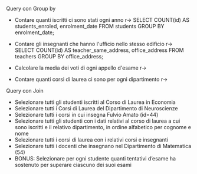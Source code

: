 Query con Group by
- Contare quanti iscritti ci sono stati ogni anno
r-> SELECT COUNT(id) AS students_enroled, enrolment_date FROM students GROUP BY enrolment_date;

- Contare gli insegnanti che hanno l'ufficio nello stesso edificio
r-> SELECT COUNT(id) AS teacher_same_address, office_address FROM teachers GROUP BY office_address;

- Calcolare la media dei voti di ogni appello d'esame
r->

- Contare quanti corsi di laurea ci sono per ogni dipartimento
r->


Query con Join
- Selezionare tutti gli studenti iscritti al Corso di Laurea in Economia
- Selezionare tutti i Corsi di Laurea del Dipartimento di Neuroscienze
- Selezionare tutti i corsi in cui insegna Fulvio Amato (id=44)
- Selezionare tutti gli studenti con i dati relativi al corso di laurea a cui sono iscritti e il relativo dipartimento, in ordine alfabetico per cognome e nome
- Selezionare tutti i corsi di laurea con i relativi corsi e insegnanti
- Selezionare tutti i docenti che insegnano nel Dipartimento di Matematica (54)
- BONUS: Selezionare per ogni studente quanti tentativi d’esame ha sostenuto per superare ciascuno dei suoi esami